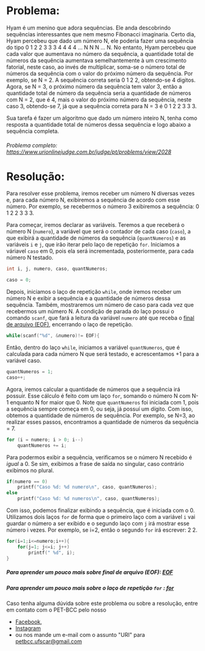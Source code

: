 # Problema:

Hyam é um menino que adora sequências. Ele anda descobrindo sequências interessantes que nem mesmo Fibonacci imaginaria. Certo dia, Hyam percebeu que dado um número N, ele poderia fazer uma sequência do tipo 0 1 2 2 3 3 3 4 4 4 4 ... N N N ... N. No entanto, Hyam percebeu que cada valor que aumentava no número da sequência, a quantidade total de números da sequência aumentava semelhantemente à um crescimento fatorial, neste caso, ao invés de multiplicar, soma-se o número total de números da sequência com o valor do próximo número da sequência. Por exemplo, se N = 2. A sequência correta seria 0 1 2 2, obtendo-se 4 digitos. Agora, se N = 3, o próximo número da sequência tem valor 3, então a quantidade total de número da sequência seria a quantidade de números com N = 2, que é 4, mais o valor do próximo número da sequência, neste caso 3, obtendo-se 7, já que a sequência correta para N = 3 é 0 1 2 2 3 3 3.

Sua tarefa é fazer um algoritmo que dado um número inteiro N, tenha como resposta a quantidade total de números dessa sequência e logo abaixo a sequência completa.

###### Problema completo: https://www.urionlinejudge.com.br/judge/pt/problems/view/2028

# Resolução:

Para resolver esse problema, iremos receber um número N diversas vezes e, para cada número N, exibiremos a sequência de acordo com esse número. Por exemplo, se recebermos o número 3 exibiremos a sequência: 0 1 2 2 3 3 3.

Para começar, iremos declarar as variáveis. Teremos a que receberá o número N (`numero`), a variável que será o contador de cada caso (`caso`), a que exibirá a quantidade de números da sequência (`quantNumeros`) e as variáveis `i` e `j`, que irão iterar pelo laço de repetição `for`. Iniciamos a váriavel `caso` em 0, pois ela será incrementada, posteriormente, para cada número N testado.
```c
int i, j, numero, caso, quantNumeros;

caso = 0;
``` 

Depois, iniciamos o laço de repetição `while`, onde iremos receber um número N e exibir a sequência e a quantidade de números dessa sequência. Também, mostraremos um número de caso para cada vez que recebermos um número N. A condição de parada do laço possui o comando `scanf`, que fará a leitura da variável `numero` até que receba o [final de arquivo (EOF)](https://pt.wikipedia.org/wiki/EOF), encerrando o laço de repetição.
```c
while(scanf("%d", &numero)!= EOF){
``` 

Então, dentro do laço `while`, iniciamos a variável `quantNumeros`, que é calculada para cada número N que será testado, e acrescentamos +1 para a variável caso. 
```c
quantNumeros = 1;
caso++;
```
Agora, iremos calcular a quantidade de números que a sequência irá possuir. 
Esse cálculo é feito com um laço `for`, somando o número N com N-1 enquanto N for maior que 0. Note que `quantNumeros` foi iniciada com 1, pois a sequência sempre começa em 0, ou seja, já possuí um dígito. Com isso, obtemos a quantidade de números de sequência. Por exemplo, se N=3, ao realizar esses passos, encontramos a quantidade de números da sequência = 7.
```c
for (i = numero; i > 0; i--)
	quantNumeros += i;
``` 

Para podermos exibir a sequência, verificamos se o número N recebido é *igual* a 0. Se sim, exibimos a frase de saída no singular, caso contrário exibimos no plural.
```c
if(numero == 0)
	printf("Caso %d: %d numero\n", caso, quantNumeros);
else
	printf("Caso %d: %d numeros\n", caso, quantNumeros);
```

Com isso, podemos finalizar exibindo a sequência, que é iniciada com o 0. Utilizamos dois laços `for` de forma que o primeiro laço com a variável `i` vai guardar o número a ser exibido e o segundo laço com `j` irá mostrar esse número i vezes.
Por exemplo, se i=2, então o segundo `for` irá escrever: 2 2.
```c
for(i=1;i<=numero;i++){
	for(j=1; j<=i; j++)
		printf(" %d", i);
}
```

##### Para aprender um pouco mais sobre final de arquivo (EOF): [EOF](https://pt.wikipedia.org/wiki/EOF)

##### Para aprender um pouco mais sobre o laço de repetição `for` : [for](http://linguagemc.com.br/a-estrutura-de-repeticao-for-em-c/)

Caso tenha alguma dúvida sobre este problema ou sobre a resolução, entre em contato com o PET-BCC pelo nosso
* [Facebook](https://www.facebook.com/petbcc/),
* [Instagram](https://www.instagram.com/petbcc.ufscar/)
* ou nos mande um e-mail com o assunto "URI" para  petbcc.ufscar@gmail.com
